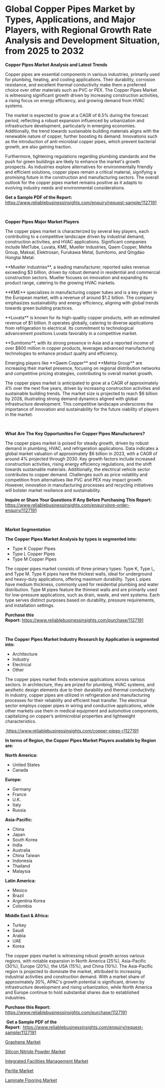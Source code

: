 <p><h1>Global Copper Pipes Market by Types, Applications, and Major Players, with Regional Growth Rate Analysis and Development Situation, from 2025 to 2032</h1></p><p><strong>Copper Pipes Market Analysis and Latest Trends</strong></p>
<p><p>Copper pipes are essential components in various industries, primarily used for plumbing, heating, and cooling applications. Their durability, corrosion resistance, and excellent thermal conductivity make them a preferred choice over other materials such as PVC or PEX. The Copper Pipes Market is witnessing significant growth driven by increasing construction activities, a rising focus on energy efficiency, and growing demand from HVAC systems. </p><p>The market is expected to grow at a CAGR of 6.5% during the forecast period, reflecting a robust expansion influenced by urbanization and infrastructure development, particularly in emerging economies. Additionally, the trend towards sustainable building materials aligns with the renewable nature of copper, further boosting its demand. Innovations such as the introduction of anti-microbial copper pipes, which prevent bacterial growth, are also gaining traction. </p><p>Furthermore, tightening regulations regarding plumbing standards and the push for green buildings are likely to enhance the market's growth prospects. As industries explore alternatives for environmentally friendly and efficient solutions, copper pipes remain a critical material, signifying a promising future in the construction and manufacturing sectors. The overall outlook for the copper pipes market remains positive as it adapts to evolving industry needs and environmental considerations.</p></p>
<p><strong>Get a Sample PDF of the Report:&nbsp;</strong> <a href="https://www.reliablebusinessinsights.com/enquiry/request-sample/1127191?utm_campaign=101&utm_medium=2&utm_source=Github&utm_content=ia&utm_term=02042025&utm_id=copper-pipes">https://www.reliablebusinessinsights.com/enquiry/request-sample/1127191</a></p>
<p>&nbsp;</p>
<p><strong>Copper Pipes Major Market Players</strong></p>
<p><p>The copper pipes market is characterized by several key players, each contributing to a competitive landscape driven by industrial demand, construction activities, and HVAC applications. Significant companies include MetTube, Luvata, KME, Mueller Industries, Qaem Copper, Mehta Group, Maksal, Elektrosan, Furukawa Metal, Sumitomo, and Qingdao Hongtai Metal.</p><p>**Mueller Industries**, a leading manufacturer, reported sales revenue exceeding $3 billion, driven by robust demand in residential and commercial construction sectors. Mueller focuses on innovation and expanding its product range, catering to the growing HVAC markets.</p><p>**KME** specializes in manufacturing copper tubes and is a key player in the European market, with a revenue of around $1.2 billion. The company emphasizes sustainability and energy efficiency, aligning with global trends towards green building practices.</p><p>**Luvata** is known for its high-quality copper products, with an estimated revenue of $1 billion. It operates globally, catering to diverse applications from refrigeration to electrical. Its commitment to technological advancement positions Luvata favorably in a competitive market.</p><p>**Sumitomo**, with its strong presence in Asia and a reported income of over $800 million in copper products, leverages advanced manufacturing technologies to enhance product quality and efficiency.</p><p>Emerging players like **Qaem Copper** and **Mehta Group** are increasing their market presence, focusing on regional distribution networks and competitive pricing strategies, contributing to overall market growth.</p><p>The copper pipes market is anticipated to grow at a CAGR of approximately 4% over the next five years, driven by increasing construction activities and sustainable building trends. The market size is projected to reach $6 billion by 2028, illustrating strong demand dynamics aligned with global infrastructure development. This competitive landscape underscores the importance of innovation and sustainability for the future viability of players in the market.</p></p>
<p>&nbsp;</p>
<p><strong>What Are The Key Opportunities For Copper Pipes Manufacturers?</strong></p>
<p><p>The copper pipes market is poised for steady growth, driven by robust demand in plumbing, HVAC, and refrigeration applications. Data indicates a global market valuation of approximately $6 billion in 2023, with a CAGR of around 4% projected through 2030. Key growth factors include increased construction activities, rising energy efficiency regulations, and the shift towards sustainable materials. Additionally, the electrical vehicle sector contributes to copper demand. Challenges such as price volatility and competition from alternatives like PVC and PEX may impact growth. However, innovation in manufacturing processes and recycling initiatives will bolster market resilience and sustainability.</p></p>
<p><strong>Inquire or Share Your Questions If Any Before Purchasing This Report:</strong> <a href="https://www.reliablebusinessinsights.com/enquiry/pre-order-enquiry/1127191?utm_campaign=101&utm_medium=2&utm_source=Github&utm_content=ia&utm_term=02042025&utm_id=copper-pipes">https://www.reliablebusinessinsights.com/enquiry/pre-order-enquiry/1127191</a></p>
<p>&nbsp;</p>
<p><strong>Market Segmentation</strong></p>
<p><strong>The Copper Pipes Market Analysis by types is segmented into:</strong></p>
<p><ul><li>Type K Copper Pipes</li><li>Type L Copper Pipes</li><li>Type M Copper Pipes</li></ul></p>
<p><p>The copper pipes market consists of three primary types: Type K, Type L, and Type M. Type K pipes have the thickest walls, ideal for underground and heavy-duty applications, offering maximum durability. Type L pipes have medium thickness, commonly used for residential plumbing and water distribution. Type M pipes feature the thinnest walls and are primarily used for low-pressure applications, such as drain, waste, and vent systems. Each type serves distinct purposes based on durability, pressure requirements, and installation settings.</p></p>
<p><strong>Purchase this Report:&nbsp;</strong><a href="https://www.reliablebusinessinsights.com/purchase/1127191?utm_campaign=101&utm_medium=2&utm_source=Github&utm_content=ia&utm_term=02042025&utm_id=copper-pipes">https://www.reliablebusinessinsights.com/purchase/1127191</a></p>
<p>&nbsp;</p>
<p><strong>The Copper Pipes Market Industry Research by Application is segmented into:</strong></p>
<p><ul><li>Architecture</li><li>Industry</li><li>Electrical</li><li>Other</li></ul></p>
<p><p>The copper pipes market finds extensive applications across various sectors. In architecture, they are prized for plumbing, HVAC systems, and aesthetic design elements due to their durability and thermal conductivity. In industry, copper pipes are utilized in refrigeration and manufacturing processes for their reliability and efficient heat transfer. The electrical sector employs copper pipes in wiring and conductive applications, while other markets use them in medical equipment and automotive components, capitalizing on copper’s antimicrobial properties and lightweight characteristics.</p></p>
<p><a href="https://www.reliablebusinessinsights.com/copper-pipes-r1127191?utm_campaign=101&utm_medium=2&utm_source=Github&utm_content=ia&utm_term=02042025&utm_id=copper-pipes">&nbsp;https://www.reliablebusinessinsights.com/copper-pipes-r1127191</a></p>
<p><strong>In terms of Region, the Copper Pipes Market Players available by Region are:</strong></p>
<p>
    <p> <strong> North America: </strong>
        <ul>
            <li>United States</li>
            <li>Canada</li>
        </ul>
        </p> 
    <p> <strong> Europe: </strong>
        <ul>
            <li>Germany</li>
            <li>France</li>
            <li>U.K.</li>
            <li>Italy</li>
            <li>Russia</li>
        </ul>
        </p> 
    <p> <strong> Asia-Pacific: </strong>
        <ul>
            <li>China</li>
            <li>Japan</li>
            <li>South Korea</li>
            <li>India</li>
            <li>Australia</li>
            <li>China Taiwan</li>
            <li>Indonesia</li>
            <li>Thailand</li>
            <li>Malaysia</li>
        </ul>
        </p> 
    <p> <strong> Latin America: </strong>
        <ul>
            <li>Mexico</li>
            <li>Brazil</li>
            <li>Argentina Korea</li>
            <li>Colombia</li>
        </ul>
        </p> 
    <p> <strong> Middle East & Africa: </strong>
        <ul>
            <li>Turkey</li>
            <li>Saudi</li>
            <li>Arabia</li>
            <li>UAE</li>
            <li>Korea</li>
        </ul>
    </p>
    </p>
<p><p>The copper pipes market is witnessing robust growth across various regions, with notable expansion in North America (25%), Asia-Pacific (30%), Europe (20%), the USA (15%), and China (10%). The Asia-Pacific region is projected to dominate the market, attributed to increasing industrial activities and construction demand. With a market share of approximately 30%, APAC's growth potential is significant, driven by infrastructure development and rising urbanization, while North America and Europe continue to hold substantial shares due to established industries.</p></p>
<p><strong>Purchase this Report: </strong><a href="https://www.reliablebusinessinsights.com/purchase/1127191?utm_campaign=101&utm_medium=2&utm_source=Github&utm_content=ia&utm_term=02042025&utm_id=copper-pipes">https://www.reliablebusinessinsights.com/purchase/1127191</a></p>
<p>&nbsp;<strong>Get a Sample PDF of the Report:&nbsp;&nbsp;</strong><a href="https://www.reliablebusinessinsights.com/enquiry/request-sample/1127191?utm_campaign=101&utm_medium=2&utm_source=Github&utm_content=ia&utm_term=02042025&utm_id=copper-pipes">https://www.reliablebusinessinsights.com/enquiry/request-sample/1127191</a></p>
<p><strong></strong></p>
<p><p><a href="https://github.com/saimntamiki/Market-Research-Report-List-1/blob/main/graphene-market.md?utm_campaign=101&utm_medium=2&utm_source=Github&utm_content=ia&utm_term=02042025&utm_id=copper-pipes">Graphene Market</a></p><p><a href="https://github.com/messonmengen75/Market-Research-Report-List-1/blob/main/silicon-nitride-powder-market.md?utm_campaign=101&utm_medium=2&utm_source=Github&utm_content=ia&utm_term=02042025&utm_id=copper-pipes">Silicon Nitride Powder Market</a></p><p><a href="https://github.com/kaforarvero/Market-Research-Report-List-1/blob/main/integrated-facilities-management-market.md?utm_campaign=101&utm_medium=2&utm_source=Github&utm_content=ia&utm_term=02042025&utm_id=copper-pipes">Integrated Facilities Management Market</a></p><p><a href="https://github.com/zymerivarrik6/Market-Research-Report-List-1/blob/main/perlite-market.md?utm_campaign=101&utm_medium=2&utm_source=Github&utm_content=ia&utm_term=02042025&utm_id=copper-pipes">Perlite Market</a></p><p><a href="https://github.com/djihencygnel74/Market-Research-Report-List-1/blob/main/laminate-flooring-market.md?utm_campaign=101&utm_medium=2&utm_source=Github&utm_content=ia&utm_term=02042025&utm_id=copper-pipes">Laminate Flooring Market</a></p></p>